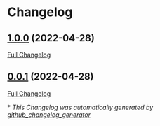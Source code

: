 # Changelog

## [1.0.0](https://github.com/brsynth/rplibs/tree/1.0.0) (2022-04-28)

[Full Changelog](https://github.com/brsynth/rplibs/compare/0.0.1...1.0.0)

## [0.0.1](https://github.com/brsynth/rplibs/tree/0.0.1) (2022-04-28)

[Full Changelog](https://github.com/brsynth/rplibs/compare/f559fa7739f0131f9ea8504197af5c060c50114d...0.0.1)



\* *This Changelog was automatically generated by [github_changelog_generator](https://github.com/github-changelog-generator/github-changelog-generator)*

